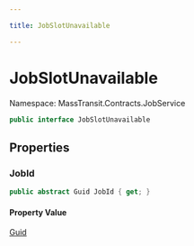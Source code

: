 ```yaml
---

title: JobSlotUnavailable

---
```


# JobSlotUnavailable

Namespace: MassTransit.Contracts.JobService

```csharp
public interface JobSlotUnavailable
```

## Properties

### **JobId**

```csharp
public abstract Guid JobId { get; }
```

#### Property Value

[Guid](https://learn.microsoft.com/en-us/dotnet/api/system.guid)<br/>

